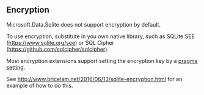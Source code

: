 Encryption
----------

Microsoft.Data.Sqlite does not support encryption by default. 

To use encryption, substitute in you own native library, such as SQLite SEE (<https://www.sqlite.org/see>) or SQL Cipher (<https://github.com/sqlcipher/sqlcipher>).

Most encryption extensions support setting the encryption key by a [pragma setting](./pragma-settings.md). 

See <http://www.bricelam.net/2016/06/13/sqlite-encryption.html> for an example of how to do this.